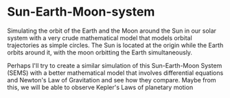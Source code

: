 # Sun-Earth-Moon-system
Simulating the orbit of the Earth and the Moon around the Sun in our solar system with a very crude mathematical model that models orbital trajectories as simple circles. 
The Sun is located at the origin while the Earth orbits around it, with the moon orbitting the Earth simultaneously.

Perhaps I'll try to create a similar simulation of this Sun-Earth-Moon System (SEMS) with a better mathematical model that involves differential equations and Newton's Law of Gravitation and see how they compare. Maybe from this, we will be able to observe Kepler's Laws of planetary motion
